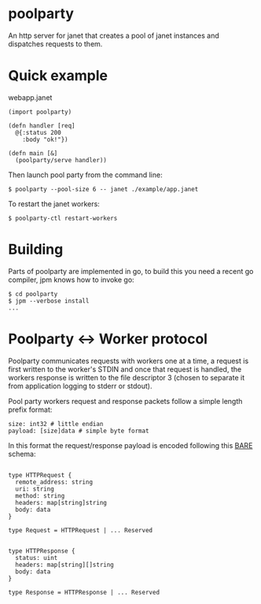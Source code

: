 # poolparty

An http server for janet that creates a pool of janet instances and dispatches requests to them.


# Quick example

webapp.janet
```
(import poolparty)

(defn handler [req]
  @{:status 200
    :body "ok!"})

(defn main [&]
  (poolparty/serve handler))
```

Then launch pool party from the command line:

```
$ poolparty --pool-size 6 -- janet ./example/app.janet
```

To restart the janet workers:

```
$ poolparty-ctl restart-workers
```

# Building

Parts of poolparty are implemented in go, to build this you need a recent go compiler, jpm knows how to invoke go:
```
$ cd poolparty
$ jpm --verbose install
...
```

# Poolparty <-> Worker protocol

Poolparty communicates requests with workers one at a time, a request is first written to the worker's STDIN and once that request is handled, the workers response is written to the file descriptor 3 (chosen to separate it from application logging to stderr or stdout).

Pool party workers request and response packets follow a simple length prefix format:

```
size: int32 # little endian
payload: [size]data # simple byte format
```

In this format the request/response payload is encoded following this [BARE](https://baremessages.org) schema:

```

type HTTPRequest {
  remote_address: string
  uri: string
  method: string
  headers: map[string]string
  body: data
}

type Request = HTTPRequest | ... Reserved


type HTTPResponse {
  status: uint
  headers: map[string][]string
  body: data
}

type Response = HTTPResponse | ... Reserved

```

